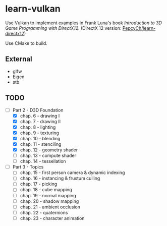 # learn-vulkan

Use Vulkan to implement examples in Frank Luna's book *Introduction to 3D Game Programming with DirectX12*. (DirectX 12 version: [PepcyCh/learn-directx12](https://github.com/PepcyCh/learn-directx12))

Use CMake to build.

## External

* glfw
* Eigen
* stb


## TODO

* [ ] Part 2 - D3D Foundation
  * [x] chap. 6 - drawing I
  * [x] chap. 7 - drawing II
  * [x] chap. 8 - lighting
  * [x] chap. 9 - texturing
  * [x] chap. 10 - blending
  * [x] chap. 11 - stenciling
  * [x] chap. 12 - geometry shader
  * [ ] chap. 13 - compute shader
  * [ ] chap. 14 - tessellation
* [ ] Part 3 - Topics
  * [ ] chap. 15 - first person camera & dynamic indexing
  * [ ] chap. 16 - instancing & frustum culling
  * [ ] chap. 17 - picking
  * [ ] chap. 18 - cube mapping
  * [ ] chap. 19 - normal mapping
  * [ ] chap. 20 - shadow mapping
  * [ ] chap. 21 - ambient occlusion
  * [ ] chap. 22 - quaternions
  * [ ] chap. 23 - character animation
